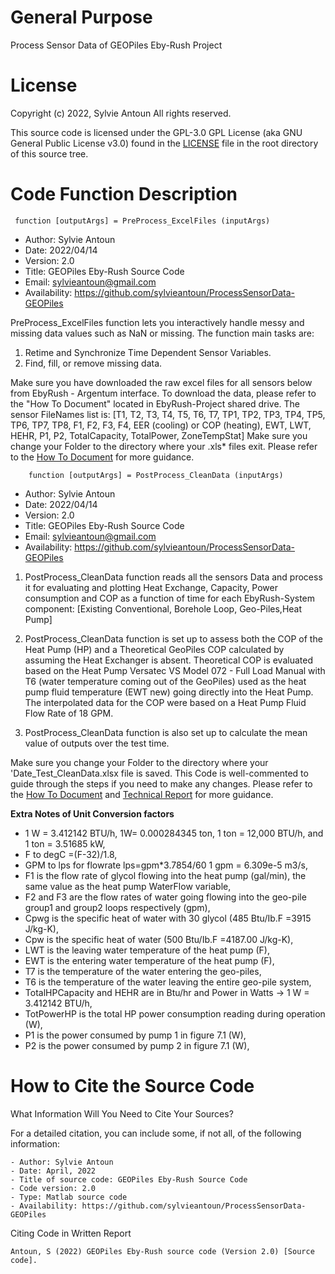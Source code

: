 

# General Purpose 
Process Sensor Data of GEOPiles Eby-Rush Project 

# License
Copyright (c) 2022, Sylvie Antoun
All rights reserved.
 
This source code is licensed under the GPL-3.0 GPL License (aka GNU General Public License v3.0) found in the [LICENSE](https://github.com/sylvieantoun/ProcessSensorData-GEOPiles/blob/main/LICENSE.txt) file in the root directory of this source tree.

# Code Function Description 
   ```
    function [outputArgs] = PreProcess_ExcelFiles (inputArgs) 
   ```
- Author: Sylvie Antoun   
- Date: 2022/04/14  
- Version: 2.0
- Title: GEOPiles Eby-Rush Source Code
- Email: sylvieantoun@gmail.com
- Availability: https://github.com/sylvieantoun/ProcessSensorData-GEOPiles

PreProcess_ExcelFiles function lets you interactively handle messy and missing data values such as NaN or missing. 
The function main tasks are:
1. Retime and Synchronize Time Dependent Sensor Variables.
2. Find, fill, or remove missing data. 
 
Make sure you have downloaded the raw excel files for all sensors below from EbyRush - Argentum interface. To download the data, please refer to the "How To Document" located in EbyRush-Project shared drive. The sensor FileNames list is: [T1, T2, T3, T4, T5, T6, T7, TP1, TP2, TP3, TP4, TP5, TP6, TP7, TP8, F1, F2, F3, F4, EER (cooling) or COP (heating), EWT, LWT, HEHR, P1, P2, TotalCapacity, TotalPower, ZoneTempStat]
Make sure you change your Folder to the directory where your .xls* files exit. Please refer to the [How To Document](https://docs.google.com/document/d/1hSULDbsauoCFjEMkHzcL9ywLpvAcYvoTWEU4rC5xjYU/edit#) for more guidance. 

```  
    function [outputArgs] = PostProcess_CleanData (inputArgs) 
   ```
- Author: Sylvie Antoun   
- Date: 2022/04/14  
- Version: 2.0
- Title: GEOPiles Eby-Rush Source Code
- Email: sylvieantoun@gmail.com
- Availability: https://github.com/sylvieantoun/ProcessSensorData-GEOPiles

1. PostProcess_CleanData function reads all the sensors Data and process it for evaluating and plotting Heat Exchange, Capacity, Power consumption and COP as a function of time for each EbyRush-System component:  [Existing Conventional, Borehole Loop, Geo-Piles,Heat Pump]

2. PostProcess_CleanData function is set up to assess both the COP of the Heat Pump (HP) and a Theoretical GeoPiles COP calculated by assuming the Heat Exchanger is absent. Theoretical COP is evaluated based on the Heat Pump Versatec VS Model 072 - Full Load Manual with T6 (water temperature coming out of the GeoPiles) used as the heat pump fluid temperature (EWT new) going directly into the Heat Pump. The interpolated data for the COP were based on a Heat Pump Fluid Flow Rate of 18 GPM. 

3. PostProcess_CleanData function is also set up to calculate the mean value of outputs over the test time. 

Make sure you change your Folder to the directory where your 'Date_Test_CleanData.xlsx file is saved. 
This Code is well-commented to guide through the steps if you need to make any changes. 
Please refer to the [How To Document](https://docs.google.com/document/d/1hSULDbsauoCFjEMkHzcL9ywLpvAcYvoTWEU4rC5xjYU/edit#) and [Technical Report](https://docs.google.com/document/d/1UBa7TrUL7vJTw2AdZrvqOuaO4nbkEGdyfrNcsDlyfv4/edit) for more guidance.


**Extra Notes of Unit Conversion factors**
* 1 W = 3.412142 BTU/h, 1W= 0.000284345 ton, 1 ton = 12,000 BTU/h, and 1 ton = 3.51685 kW,
* F to degC =(F-32)/1.8, 
* GPM to lps for flowrate lps=gpm*3.7854/60   1 gpm = 6.309e-5 m3/s,
* F1 is the flow rate of glycol flowing into the heat pump (gal/min), the same value as the heat pump WaterFlow variable,
* F2 and F3  are the flow rates of water going flowing into the geo-pile group1 and group2 loops respectively (gpm),
* Cpwg is the specific heat of water with 30 glycol (485 Btu/Ib.F =3915 J/kg-K), 
* Cpw is the specific heat of water (500 Btu/Ib.F =4187.00 J/kg-K), 
* LWT is the leaving water temperature of the heat pump (F),
* EWT is the entering water temperature of the heat pump (F),
* T7 is the temperature of the water entering the geo-piles, 
* T6 is the temperature of the water leaving the entire geo-pile system,
* TotalHPCapacity and HEHR are in Btu/hr and Power in Watts ->  1 W = 3.412142 BTU/h,
* TotPowerHP is the total HP power consumption reading during operation (W),
* P1 is the power consumed by pump 1 in figure 7.1 (W),
* P2 is the power consumed by pump 2 in figure 7.1 (W),

# How to Cite the Source Code
What Information Will You Need to Cite Your Sources?

  For a detailed citation, you can include some, if not all, of the following information:
  ```
- Author: Sylvie Antoun
- Date: April, 2022
- Title of source code: GEOPiles Eby-Rush Source Code
- Code version: 2.0
- Type: Matlab source code
- Availability: https://github.com/sylvieantoun/ProcessSensorData-GEOPiles
```

Citing Code in Written Report
```
Antoun, S (2022) GEOPiles Eby-Rush source code (Version 2.0) [Source code].
```
